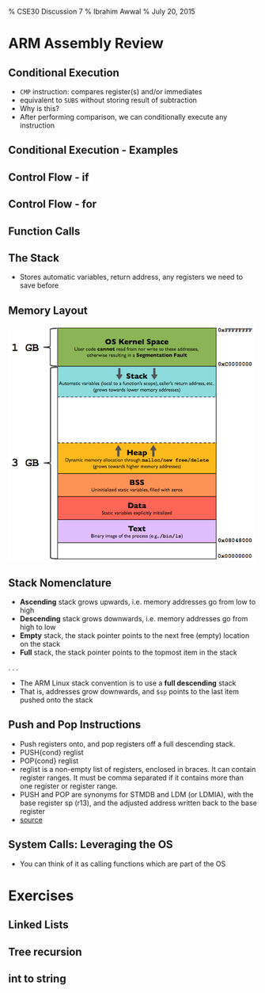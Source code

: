 % CSE30 Discussion 7
% Ibrahim Awwal
% July 20, 2015

# ARM Assembly Review

## Conditional Execution

- `CMP` instruction: compares register(s) and/or immediates
- equivalent to `SUBS` without storing result of subtraction
- Why is this?
- After performing comparison, we can conditionally execute any instruction

## Conditional Execution - Examples

## Control Flow - if

## Control Flow - for

## Function Calls

## The Stack

- Stores automatic variables, return address, any registers we need to save before

## Memory Layout

![memory](program_in_memory2.png)

## Stack Nomenclature

- **Ascending** stack grows upwards, i.e. memory addresses go from low to high
- **Descending** stack grows downwards, i.e. memory addresses go from high to low
- **Empty** stack, the stack pointer points to the next free (empty) location on the stack
- **Full** stack, the stack pointer points to the topmost item in the stack

. . .

- The ARM Linux stack convention is to use a **full descending** stack
- That is, addresses grow downwards, and `$sp` points to the last item pushed onto the stack

## Push and Pop Instructions

- Push registers onto, and pop registers off a full descending stack.
- PUSH{cond} reglist
- POP{cond} reglist
- reglist is a non-empty list of registers, enclosed in braces. It can contain register ranges. It must be comma separated if it contains more than one register or register range.
- PUSH and POP are synonyms for STMDB and LDM (or LDMIA), with the base register sp (r13), and the adjusted address written back to the base register
- [source](http://infocenter.arm.com/help/index.jsp?topic=/com.arm.doc.dui0204j/Babefbce.html)

## System Calls: Leveraging the OS

- You can think of it as calling functions which are part of the OS

# Exercises

## Linked Lists

## Tree recursion

## int to string
